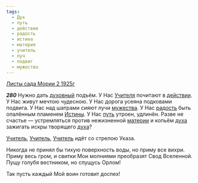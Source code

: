 ```yaml
---
tags:
  - Дух
  - путь
  - действие
  - радость
  - истина
  - материя
  - учитель
  - луч
  - подвиг
  - мужество
---
```


[Листы сада Мории 2 1925г](https://127.0.0.1:4002/agni/1925)

___280___
Нужно дать [духовный](../../../tags/#Дух) подъём. У Нас [Учителя](../../../tags/#учитель) почитают в [действии](../../../tags/#действие). У Нас живут мечтою чудесною. У Нас дорога усеяна подковами подвига. У Нас над шатрами сияют лучи [мужества](../../../tags/#мужество). У Нас [радость](../../../tags/#радость) быть опалённым пламенем [Истины](../../../tags/#истина). У Нас [путь](../../../tags/#путь) утроен, удлинён. Разве не счастье — устремляться против нежизненной [материи](../../../tags/#материя) и копьём [духа](../../../tags/#Дух) зажигать искры творящего [духа](../../../tags/#Дух)?   

[Учитель](../../../tags/#учитель), [Учитель](../../../tags/#учитель), [Учитель](../../../tags/#учитель) идёт со стрелою Указа.   

Никогда не принял бы тихую поверхность воды, но приму все вихри. Приму весь гром, и свитки Мои молниями преобразят Свод Вселенной. Пущу голубя вестником, но спущусь Орлом!   

Так пусть каждый Мой воин готовит доспех!   

